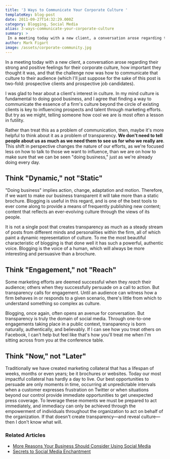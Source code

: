 ```yaml
---
title: '3 Ways to Communicate Your Corporate Culture '
templateKey: blog-post
date: 2011-09-27T14:32:29.000Z
category: Blogging, Social Media
alias: 3-ways-communicate-your-corporate-culture
summary: > 
 In a meeting today with a new client, a conversation arose regarding their strong and positive feelings for their corporate culture, how important they thought it was, and that the challenge now was how to communicate that culture to their audience (which I'll just suppose for the sake of this post is two-fold: prospective clients and prospective job candidates).
author: Mark Figart
image: /assets/corporate-community.jpg
---
```


In a meeting today with a new client, a conversation arose regarding their strong and positive feelings for their corporate culture, how important they thought it was, and that the challenge now was how to communicate that culture to their audience (which I'll just suppose for the sake of this post is two-fold: prospective clients and prospective job candidates).

I was glad to hear about a client's interest in culture. In my mind culture is fundamental to doing good business, and I agree that finding a way to communicate the essence of a firm's culture beyond the circle of existing clients is key to influencing prospects and talent through marketing efforts. But try as we might, telling someone how cool we are is most often a lesson in futility. 

Rather than treat this as a problem of communication, then, maybe it's more helpful to think about it as a problem of transparency. **We don't need to tell people about us as much as we need them to see us for who we really are**. This shift in perspective changes the nature of our efforts, as we're focused less on how to talk to those we want to influence, than we are on how to make sure that we can be seen "doing business," just as we're already doing every day.

Think "Dynamic," not "Static"
-----------------------------

"Doing business" implies action, change, adaptation and motion. Therefore, if we want to make our business transparent it will take more than a static brochure. Blogging is useful in this regard, and is one of the best tools to ever come along to provide a means of frequently publishing new content; content that reflects an ever-evolving culture through the views of its people.  

It is not a single post that creates transparency as much as a steady stream of posts from different minds and personalities within the firm, all of which paint a dynamic representation of culture. To me the most beautiful characteristic of blogging is that done well it has such a powerful, authentic voice. Blogging is the voice of a human, which will always be more interesting and persuasive than a brochure. 

Think "Engagement," not "Reach"
-------------------------------

Some marketing efforts are deemed successful when they _reach_ their audience; others when they successfully persuade on a call to action. But transparency calls for engagement. Until an audience can witness how a firm behaves in or responds to a given scenario, there's little from which to understand something so complex as culture.

Blogging, once again, often opens an avenue for conversation. But transparency is truly the domain of social media. Through one-to-one engagements taking place in a public context, transparency is born naturally, authentically, and believably. If I can see how you treat others on Facebook, I can't help but feel like that's how you'll treat me when I'm sitting across from you at the conference table.

Think "Now," not "Later"
------------------------

Traditionally we have created marketing collateral that has a lifespan of weeks, months or even years; be it brochures or websites. Today our most impactful collateral has hardly a day to live. Our best opportunities to persuade are only moments in time, occurring at unpredictable intervals when a customer expresses frustration on Twitter or when situations beyond our control provide immediate opportunities to get unexpected press coverage. To leverage these moments we must be prepared to act immediately, and immediacy can only be achieved through the empowerment of individuals throughout the organization to act on behalf of the organization. If that doesn't create transparency—and reveal culture—then I don't know what will.

### Related Articles

*   [More Reasons Your Business Should Consider Using Social Media](/insights/more-reasons-your-business-should-consider-social-media)
*   [Secrets to Social Media Enchantment](/insights/secrets-social-media-enchantment)